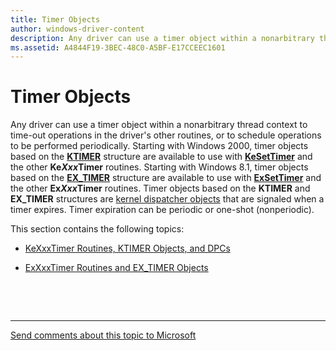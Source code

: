```yaml
---
title: Timer Objects
author: windows-driver-content
description: Any driver can use a timer object within a nonarbitrary thread context to time-out operations in the driver's other routines, or to schedule operations to be performed periodically.
ms.assetid: A4844F19-3BEC-48C0-A5BF-E17CCEEC1601
---
```


# Timer Objects


Any driver can use a timer object within a nonarbitrary thread context to time-out operations in the driver's other routines, or to schedule operations to be performed periodically. Starting with Windows 2000, timer objects based on the [**KTIMER**](https://msdn.microsoft.com/library/windows/hardware/ff554250) structure are available to use with [**KeSetTimer**](https://msdn.microsoft.com/library/windows/hardware/ff553286) and the other **Ke*Xxx*Timer** routines. Starting with Windows 8.1, timer objects based on the [**EX\_TIMER**](https://msdn.microsoft.com/library/windows/hardware/dn265199) structure are available to use with [**ExSetTimer**](https://msdn.microsoft.com/library/windows/hardware/dn265188) and the other **Ex*Xxx*Timer** routines. Timer objects based on the **KTIMER** and **EX\_TIMER** structures are [kernel dispatcher objects](kernel-dispatcher-objects.md) that are signaled when a timer expires. Timer expiration can be periodic or one-shot (nonperiodic).

This section contains the following topics:

-   [KeXxxTimer Routines, KTIMER Objects, and DPCs](timer-objects-and-dpcs.md)

-   [ExXxxTimer Routines and EX\_TIMER Objects](exxxxtimer-routines-and-ex-timer-objects.md)

 

 


--------------------
[Send comments about this topic to Microsoft](mailto:wsddocfb@microsoft.com?subject=Documentation%20feedback%20%5Bkernel\kernel%5D:%20Timer%20Objects%20%20RELEASE:%20%286/14/2017%29&body=%0A%0APRIVACY%20STATEMENT%0A%0AWe%20use%20your%20feedback%20to%20improve%20the%20documentation.%20We%20don't%20use%20your%20email%20address%20for%20any%20other%20purpose,%20and%20we'll%20remove%20your%20email%20address%20from%20our%20system%20after%20the%20issue%20that%20you're%20reporting%20is%20fixed.%20While%20we're%20working%20to%20fix%20this%20issue,%20we%20might%20send%20you%20an%20email%20message%20to%20ask%20for%20more%20info.%20Later,%20we%20might%20also%20send%20you%20an%20email%20message%20to%20let%20you%20know%20that%20we've%20addressed%20your%20feedback.%0A%0AFor%20more%20info%20about%20Microsoft's%20privacy%20policy,%20see%20http://privacy.microsoft.com/default.aspx. "Send comments about this topic to Microsoft")


